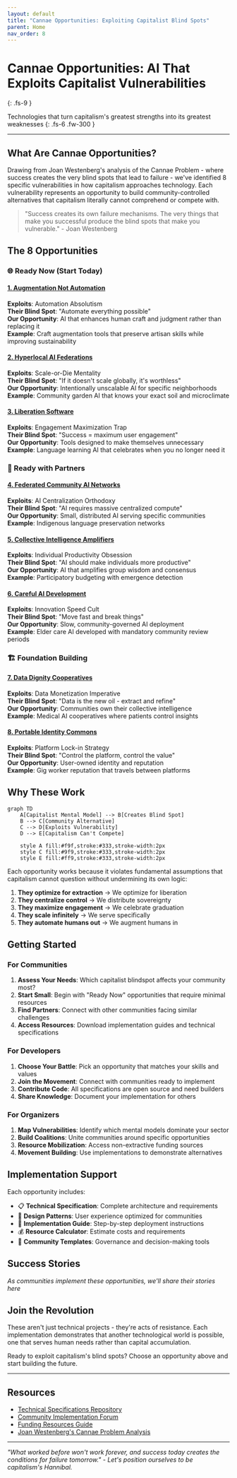 ```yaml
---
layout: default
title: "Cannae Opportunities: Exploiting Capitalist Blind Spots"
parent: Home
nav_order: 8
---
```


# Cannae Opportunities: AI That Exploits Capitalist Vulnerabilities
{: .fs-9 }

Technologies that turn capitalism's greatest strengths into its greatest weaknesses
{: .fs-6 .fw-300 }

---

## What Are Cannae Opportunities?

Drawing from Joan Westenberg's analysis of the Cannae Problem - where success creates the very blind spots that lead to failure - we've identified 8 specific vulnerabilities in how capitalism approaches technology. Each vulnerability represents an opportunity to build community-controlled alternatives that capitalism literally cannot comprehend or compete with.

> "Success creates its own failure mechanisms. The very things that make you successful produce the blind spots that make you vulnerable." - Joan Westenberg

## The 8 Opportunities

### 🌐 Ready Now (Start Today)

#### [1. Augmentation Not Automation](augmentation-not-automation)
**Exploits**: Automation Absolutism  
**Their Blind Spot**: "Automate everything possible"  
**Our Opportunity**: AI that enhances human craft and judgment rather than replacing it  
**Example**: Craft augmentation tools that preserve artisan skills while improving sustainability

#### [2. Hyperlocal AI Federations](hyperlocal-ai)
**Exploits**: Scale-or-Die Mentality  
**Their Blind Spot**: "If it doesn't scale globally, it's worthless"  
**Our Opportunity**: Intentionally unscalable AI for specific neighborhoods  
**Example**: Community garden AI that knows your exact soil and microclimate

#### [3. Liberation Software](liberation-software)
**Exploits**: Engagement Maximization Trap  
**Their Blind Spot**: "Success = maximum user engagement"  
**Our Opportunity**: Tools designed to make themselves unnecessary  
**Example**: Language learning AI that celebrates when you no longer need it

### 🤝 Ready with Partners

#### [4. Federated Community AI Networks](federated-ai-networks)
**Exploits**: AI Centralization Orthodoxy  
**Their Blind Spot**: "AI requires massive centralized compute"  
**Our Opportunity**: Small, distributed AI serving specific communities  
**Example**: Indigenous language preservation networks

#### [5. Collective Intelligence Amplifiers](collective-intelligence)
**Exploits**: Individual Productivity Obsession  
**Their Blind Spot**: "AI should make individuals more productive"  
**Our Opportunity**: AI that amplifies group wisdom and consensus  
**Example**: Participatory budgeting with emergence detection

#### [6. Careful AI Development](careful-ai-development)
**Exploits**: Innovation Speed Cult  
**Their Blind Spot**: "Move fast and break things"  
**Our Opportunity**: Slow, community-governed AI deployment  
**Example**: Elder care AI developed with mandatory community review periods

### 🏗️ Foundation Building

#### [7. Data Dignity Cooperatives](data-dignity-cooperatives)
**Exploits**: Data Monetization Imperative  
**Their Blind Spot**: "Data is the new oil - extract and refine"  
**Our Opportunity**: Communities own their collective intelligence  
**Example**: Medical AI cooperatives where patients control insights

#### [8. Portable Identity Commons](portable-identity)
**Exploits**: Platform Lock-in Strategy  
**Their Blind Spot**: "Control the platform, control the value"  
**Our Opportunity**: User-owned identity and reputation  
**Example**: Gig worker reputation that travels between platforms

## Why These Work

```mermaid
graph TD
    A[Capitalist Mental Model] --> B[Creates Blind Spot]
    B --> C[Community Alternative]
    C --> D[Exploits Vulnerability]
    D --> E[Capitalism Can't Compete]
    
    style A fill:#f9f,stroke:#333,stroke-width:2px
    style C fill:#9f9,stroke:#333,stroke-width:2px
    style E fill:#ff9,stroke:#333,stroke-width:2px
```

Each opportunity works because it violates fundamental assumptions that capitalism cannot question without undermining its own logic:

1. **They optimize for extraction** → We optimize for liberation
2. **They centralize control** → We distribute sovereignty  
3. **They maximize engagement** → We celebrate graduation
4. **They scale infinitely** → We serve specifically
5. **They automate humans out** → We augment humans in

## Getting Started

### For Communities

1. **Assess Your Needs**: Which capitalist blindspot affects your community most?
2. **Start Small**: Begin with "Ready Now" opportunities that require minimal resources
3. **Find Partners**: Connect with other communities facing similar challenges
4. **Access Resources**: Download implementation guides and technical specifications

### For Developers

1. **Choose Your Battle**: Pick an opportunity that matches your skills and values
2. **Join the Movement**: Connect with communities ready to implement
3. **Contribute Code**: All specifications are open source and need builders
4. **Share Knowledge**: Document your implementation for others

### For Organizers

1. **Map Vulnerabilities**: Identify which mental models dominate your sector
2. **Build Coalitions**: Unite communities around specific opportunities
3. **Resource Mobilization**: Access non-extractive funding sources
4. **Movement Building**: Use implementations to demonstrate alternatives

## Implementation Support

Each opportunity includes:
- 📋 **Technical Specification**: Complete architecture and requirements
- 🎨 **Design Patterns**: User experience optimized for communities
- 🔧 **Implementation Guide**: Step-by-step deployment instructions
- 💰 **Resource Calculator**: Estimate costs and requirements
- 🤝 **Community Templates**: Governance and decision-making tools

## Success Stories

*As communities implement these opportunities, we'll share their stories here*

## Join the Revolution

These aren't just technical projects - they're acts of resistance. Each implementation demonstrates that another technological world is possible, one that serves human needs rather than capital accumulation.

Ready to exploit capitalism's blind spots? Choose an opportunity above and start building the future.

---

## Resources

- [Technical Specifications Repository](https://github.com/myceliary/specifications)
- [Community Implementation Forum](https://forum.myceliary.org)
- [Funding Resources Guide](/resources/funding)
- [Joan Westenberg's Cannae Problem Analysis](https://www.youtube.com/watch?v=BOepYPGJDfE)

---

*"What worked before won't work forever, and success today creates the conditions for failure tomorrow." - Let's position ourselves to be capitalism's Hannibal.*